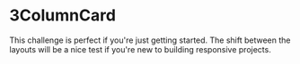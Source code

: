 # 3ColumnCard
This challenge is perfect if you're just getting started. The shift between the layouts will be a nice test if you're new to building responsive projects.
